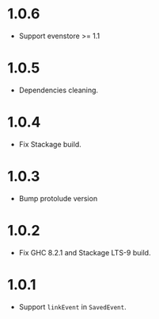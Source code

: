 1.0.6
=====
* Support evenstore >= 1.1

1.0.5
=====
* Dependencies cleaning.

1.0.4
=====
* Fix Stackage build.

1.0.3
=====
* Bump protolude version


1.0.2
=====
* Fix GHC 8.2.1 and Stackage LTS-9 build.

1.0.1
=====

* Support `linkEvent` in `SavedEvent`.

